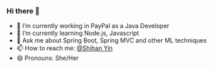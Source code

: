 ### Hi there 👋

- 🔭 I’m currently working in PayPal as a Java Developer
- 🌱 I’m currently learning Node.js, Javascript
- 💬 Ask me about Spring Boot, Spring MVC and other ML techniques
- 📫 How to reach me: [@Shihan Yin](https://www.linkedin.com/in/shihan-yin-0b34291b6/)
- 😄 Pronouns: She/Her

